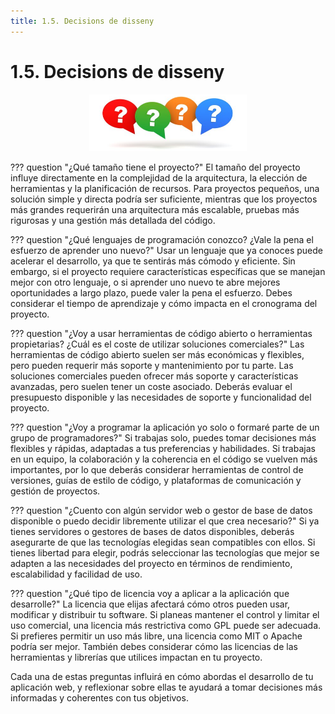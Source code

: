 ```yaml
---
title: 1.5. Decisions de disseny
---
```

# 1.5. Decisions de disseny

<div style="text-align: center;"><img src="../../img/ut01/question.png" alt="questions" style="max-width: 50%; ";/></div>

??? question "¿Qué tamaño tiene el proyecto?"
	El tamaño del proyecto influye directamente en la complejidad de la arquitectura, la elección de herramientas y la planificación de recursos. Para proyectos pequeños, una solución simple y directa podría ser suficiente, mientras que los proyectos más grandes requerirán una arquitectura más escalable, pruebas más rigurosas y una gestión más detallada del código.



??? question "¿Qué lenguajes de programación conozco? ¿Vale la pena el esfuerzo de aprender uno nuevo?"
	Usar un lenguaje que ya conoces puede acelerar el desarrollo, ya que te sentirás más cómodo y eficiente. Sin embargo, si el proyecto requiere características específicas que se manejan mejor con otro lenguaje, o si aprender uno nuevo te abre mejores oportunidades a largo plazo, puede valer la pena el esfuerzo. Debes considerar el tiempo de aprendizaje y cómo impacta en el cronograma del proyecto.



??? question "¿Voy a usar herramientas de código abierto o herramientas propietarias? ¿Cuál es el coste de utilizar soluciones comerciales?"
	Las herramientas de código abierto suelen ser más económicas y flexibles, pero pueden requerir más soporte y mantenimiento por tu parte. Las soluciones comerciales pueden ofrecer más soporte y características avanzadas, pero suelen tener un coste asociado. Deberás evaluar el presupuesto disponible y las necesidades de soporte y funcionalidad del proyecto.



??? question "¿Voy a programar la aplicación yo solo o formaré parte de un grupo de programadores?"
	Si trabajas solo, puedes tomar decisiones más flexibles y rápidas, adaptadas a tus preferencias y habilidades. Si trabajas en un equipo, la colaboración y la coherencia en el código se vuelven más importantes, por lo que deberás considerar herramientas de control de versiones, guías de estilo de código, y plataformas de comunicación y gestión de proyectos.



??? question "¿Cuento con algún servidor web o gestor de base de datos disponible o puedo decidir libremente utilizar el que crea necesario?"
	Si ya tienes servidores o gestores de bases de datos disponibles, deberás asegurarte de que las tecnologías elegidas sean compatibles con ellos. Si tienes libertad para elegir, podrás seleccionar las tecnologías que mejor se adapten a las necesidades del proyecto en términos de rendimiento, escalabilidad y facilidad de uso.



??? question "¿Qué tipo de licencia voy a aplicar a la aplicación que desarrolle?"
	La licencia que elijas afectará cómo otros pueden usar, modificar y distribuir tu software. Si planeas mantener el control y limitar el uso comercial, una licencia más restrictiva como GPL puede ser adecuada. Si prefieres permitir un uso más libre, una licencia como MIT o Apache podría ser mejor. También debes considerar cómo las licencias de las herramientas y librerías que utilices impactan en tu proyecto.
	

Cada una de estas preguntas influirá en cómo abordas el desarrollo de tu aplicación web, y reflexionar sobre ellas te ayudará a tomar decisiones más informadas y coherentes con tus objetivos.
